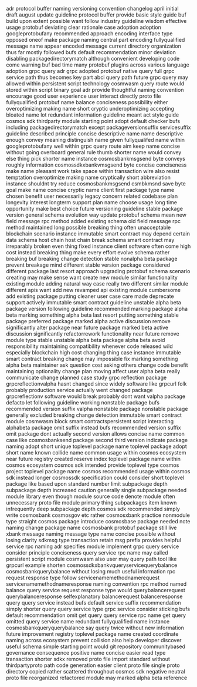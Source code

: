 adr protocol buffer naming versioning convention changelog april initial draft august update guideline protocol buffer provide basic style guide buf build upon extent possible want follow industry guideline wisdom effective usage protobuf deviating clear rationale case adoption adoption googleprotobufany recommended approach encoding interface type opposed oneof make package naming central part encoding fullyqualified message name appear encoded message current directory organization thus far mostly followed bufs default recommendation minor deviation disabling packagedirectorymatch although convenient developing code come warning buf bad time many protobuf plugins across various language adoption grpc query adr grpc adopted protobuf native query full grpc service path thus becomes key part abci query path future grpc query may allowed within persistent script technology cosmwasm query route would stored within script binary goal adr provide thoughtful naming convention encourage good user experience user interact directly proto file fullyqualified protobuf name balance conciseness possibility either overoptimizing making name short cryptic underoptimizing accepting bloated name lot redundant information guideline meant act style guide cosmos sdk thirdparty module starting point adopt default checker bufs including packagedirectorymatch except packageversionsuffix servicesuffix guideline described principle concise descriptive name name descriptive enough convey meaning distinguish name given fullyqualifed name within googleprotobufany well within grpc query route aim keep name concise without going overboard general rule thumb shorter name would convey else thing pick shorter name instance cosmosbankmsgsend byte conveys roughly information cosmossdkxbankvmsgsend byte concise conciseness make name pleasant work take space within transaction wire also resist temptation overoptimize making name cryptically short abbreviation instance shouldnt try reduce cosmosbankmsgsend csmbkmsnd save byte goal make name concise cryptic name client first package type name chosen benefit user necessarily legacy concern related codebase plan longevity interest longterm support plan name choose usage long time opportunity make best choice future versioning guideline stable package version general schema evolution way update protobuf schema mean new field message rpc method added existing schema old field message rpc method maintained long possible breaking thing often unacceptable blockchain scenario instance immutable smart contract may depend certain data schema host chain host chain break schema smart contract may irreparably broken even thing fixed instance client software often come high cost instead breaking thing make every effort evolve schema rather breaking buf breaking change detection stable nonalpha beta package prevent breakage mind different stable version package considered different package last resort approach upgrading protobuf schema scenario creating may make sense want create new module similar functionality existing module adding natural way case really two different similar module different apis want add new revamped api existing module cumbersome add existing package putting cleaner user case care made deprecate support actively immutable smart contract guideline unstable alpha beta package version following guideline recommended marking package alpha beta marking something alpha beta last resort putting something stable package preferred package marked alpha active discussion remove significantly alter package near future package marked beta active discussion significantly refactorrework functionality near future remove module type stable unstable alpha beta package alpha beta avoid responsibility maintaining compatibility whenever code released wild especially blockchain high cost changing thing case instance immutable smart contract breaking change may impossible fix marking something alpha beta maintainer ask question cost asking others change code benefit maintaining optionality change plan moving affect user alpha beta really communicate change planned case study grpc reflection package grpcreflectionvalpha hasnt changed since widely software like grpcurl folk probably production service actually went changed package grpcreflectionv software would break probably dont want valpha package defacto let following guideline working nonstable package bufs recommended version suffix valpha nonstable package nonstable package generally excluded breaking change detection immutable smart contract module cosmwasm block smart contractspersistent script interacting alphabeta package omit suffix instead bufs recommended version suffix omit package dont actually second version allows concise name common case like cosmosbanksend package second third version indicate package naming adopt short unique toplevel package name toplevel package adopt short name known collide name common usage within cosmos ecosystem near future registry created reserve index toplevel package name within cosmos ecosystem cosmos sdk intended provide toplevel type cosmos project toplevel package name cosmos recommended usage within cosmos sdk instead longer cosmossdk specification could consider short toplevel package like based upon standard number limit subpackage depth subpackage depth increased caution generally single subpackage needed module library even though module source code denote module often unnecessary proto file module primary thing subpackages item known infrequently deep subpackage depth cosmos sdk recommended simply write cosmosbank cosmosgov etc rather cosmosxbank practice nonmodule type straight cosmos package introduce cosmosbase package needed note naming change package name cosmosbank protobuf package still live xbank message naming message type name concise possible without losing clarity sdkmsg type transaction retain msg prefix provides helpful service rpc naming adr specifies module implement grpc query service consider principle conciseness query service rpc name may called persistent script module cosmwasm also user may query path tool like grpcurl example shorten cosmossdkxbankvqueryservicequerybalance cosmosbankquerybalance without losing much useful information rpc request response type follow servicenamemethodnamerequest servicenamemethodnameresponse naming convention rpc method named balance query service request response type would querybalancerequest querybalanceresponse selfexplanatory balancerequest balanceresponse query query service instead bufs default service suffix recommendation simply shorter query query service type grpc service consider sticking bufs default recommendation omit get query query service rpc name get query omitted query service name redundant fullyqualified name instance cosmosbankqueryquerybalance say query twice without new information future improvement registry toplevel package name created coordinate naming across ecosystem prevent collision also help developer discover useful schema simple starting point would git repository communitybased governance consequence positive name concise easier read type transaction shorter sdkx removed proto file import standard without thirdpartyproto path code generation easier client proto file single proto directory copied rather scattered throughout cosmos sdk negative neutral proto file reorganized refactored module may marked alpha beta reference